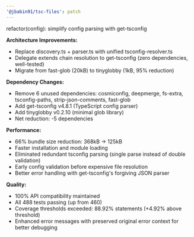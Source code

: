```yaml
---
'@jbabin91/tsc-files': patch
---
```


refactor(config): simplify config parsing with get-tsconfig

**Architecture Improvements:**

- Replace discovery.ts + parser.ts with unified tsconfig-resolver.ts
- Delegate extends chain resolution to get-tsconfig (zero dependencies, well-tested)
- Migrate from fast-glob (20kB) to tinyglobby (1kB, 95% reduction)

**Dependency Changes:**

- Remove 6 unused dependencies: cosmiconfig, deepmerge, fs-extra, tsconfig-paths, strip-json-comments, fast-glob
- Add get-tsconfig v4.8.1 (TypeScript config parser)
- Add tinyglobby v0.2.10 (minimal glob library)
- Net reduction: -5 dependencies

**Performance:**

- 66% bundle size reduction: 368kB → 125kB
- Faster installation and module loading
- Eliminated redundant tsconfig parsing (single parse instead of double validation)
- Early config validation before expensive file resolution
- Better error handling with get-tsconfig's forgiving JSON parser

**Quality:**

- 100% API compatibility maintained
- All 488 tests passing (up from 460)
- Coverage thresholds exceeded: 88.92% statements (+4.92% above threshold)
- Enhanced error messages with preserved original error context for better debugging
